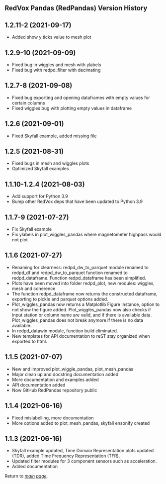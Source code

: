 ## RedVox Pandas (RedPandas) Version History

## 1.2.11-2 (2021-09-17)
- Added show y ticks value to mesh plot 

## 1.2.9-10 (2021-09-09)
- Fixed bug in wiggles and mesh with ylabels
- Fixed bug with redpd_filter with decimating

## 1.2.7-8 (2021-09-08)
- Fixed bug exporting and opening dataframes with empty values for certain columns
- Fixed wiggles bug with plotting empty values in dataframe

## 1.2.6 (2021-09-01)
- Fixed Skyfall example, added missing file

## 1.2.5 (2021-08-31)
- Fixed bugs in mesh and wiggles plots
- Optimized Skyfall examples

## 1.1.10-1.2.4 (2021-08-03)
- Add support for Python 3.9
- Bump other RedVox deps that have been updated to Python 3.9

## 1.1.7-9 (2021-07-27)

- Fix Skyfall example
- Fix ylabels in plot_wiggles_pandas where magnetometer highpass would not plot

## 1.1.6 (2021-07-27)

- Renaming for clearness: redpd_dw_to_parquet module renamed to redpd_df and redpd_dw_to_parquet function renamed to redpd_dataframe. 
Function redpd_dataframe has been simplified.
- Plots have been moved into folder redpd_plot, new modules: wiggles, mesh and coherence 
- The function redpd_dataframe now returns the constructed dataframe, exporting to pickle and parquet options added.
- Plot_wiggles_pandas now returns a Matplotlib Figure Instance, option to not show the figure added. Plot_wiggles_pandas now also 
checks if input station or column name are valid, and if there is available data. Plot_wiggles_pandas does not break anymore if there 
is no data available.
- In redpd_datawin module, function build eliminated.
- New templates for API documentation to reST stay organized when exported to html.


## 1.1.5 (2021-07-07)

- New and improved plot_wiggle_pandas, plot_mesh_pandas
- Major clean up and docstring documentation added
- More documentation and examples added
- API documentation added
- Now GitHub RedPandas repository public

## 1.1.4 (2021-06-16)

- Fixed mislabelling, more documentation
- More options added to plot_mesh_pandas, skyfall ensonify created

## 1.1.3 (2021-06-16)

- Skyfall example updated, Time Domain Representation plots updated (TDR), added Time Frequency Representation (TFR).
- Updated filter modules for 3 component sensors such as acceleration.
- Added documentation

Return to [_main page_](https://github.com/RedVoxInc/redpandas#redpandas).



